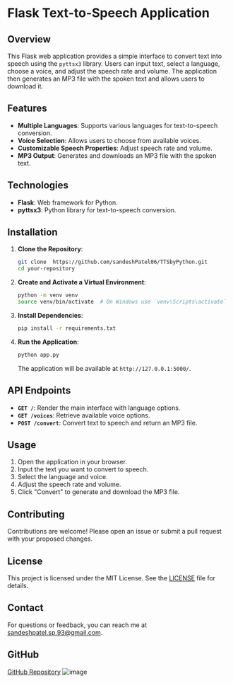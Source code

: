 # Flask Text-to-Speech Application

## Overview

This Flask web application provides a simple interface to convert text into speech using the `pyttsx3` library. Users can input text, select a language, choose a voice, and adjust the speech rate and volume. The application then generates an MP3 file with the spoken text and allows users to download it.

## Features

- **Multiple Languages**: Supports various languages for text-to-speech conversion.
- **Voice Selection**: Allows users to choose from available voices.
- **Customizable Speech Properties**: Adjust speech rate and volume.
- **MP3 Output**: Generates and downloads an MP3 file with the spoken text.

## Technologies

- **Flask**: Web framework for Python.
- **pyttsx3**: Python library for text-to-speech conversion.

## Installation

1. **Clone the Repository**:

    ```bash
    git clone  https://github.com/sandeshPatel06/TTSbyPython.git
    cd your-repository
    ```

2. **Create and Activate a Virtual Environment**:

    ```bash
    python -m venv venv
    source venv/bin/activate  # On Windows use `venv\Scripts\activate`
    ```

3. **Install Dependencies**:

    ```bash
    pip install -r requirements.txt
    ```

4. **Run the Application**:

    ```bash
    python app.py
    ```

    The application will be available at `http://127.0.0.1:5000/`.

## API Endpoints

- **`GET /`**: Render the main interface with language options.
- **`GET /voices`**: Retrieve available voice options.
- **`POST /convert`**: Convert text to speech and return an MP3 file.

## Usage

1. Open the application in your browser.
2. Input the text you want to convert to speech.
3. Select the language and voice.
4. Adjust the speech rate and volume.
5. Click "Convert" to generate and download the MP3 file.

## Contributing

Contributions are welcome! Please open an issue or submit a pull request with your proposed changes.

## License

This project is licensed under the MIT License. See the [LICENSE](LICENSE) file for details.

## Contact

For questions or feedback, you can reach me at [sandeshpatel.sp.93@gmail.com](mailto:sandeshpatel.sp.93@gmail.com).

## GitHub

[GitHub Repository](https://github.com/sandeshPatel06/TTSbyPython.git)
![image](https://github.com/user-attachments/assets/bb646975-55be-443f-aec3-9f1c9a7b98e1)

